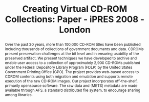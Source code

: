 ---
abstract: Over the past 20 years, more than 100,000 CD-ROM titles have been published
  including thousands of collections of government documents and data. CDROMs present
  preservation challenges at the bit level and in ensuring usability of the preserved
  artifact. We present techniques we have developed to archive and enable user access
  to a collection of approximately 2,900 CD-ROMs published under the Federal Depository
  Library Program (FDLP) by the United States Government Printing Office (GPO). The
  project provides web-based access to CDROM contents using both migration and emulation
  and supports remote execution of the raw CD-ROM images. Our project incorporates
  off-the-shelf, primarily opensource software. The raw data and (METS) metadata are
  made available through AFS, a standard distributed file system, to encourage sharing
  among libraries.
creators:
- Woods, Kam
- Brown, Geoffrey
date: null
document_url: https://services.phaidra.univie.ac.at/api/object/o:294103/download
grand_parent: iPRES
institutions: []
keywords:
- san francisco
landing_page_url: https://phaidra.univie.ac.at/o:294103
language: eng
layout: publication
license: CC BY-SA 3.0 AT
notes_url: null
parent: iPRES 2008
presentation_url: null
size: 97231
source_name: iPRES
title: 'Creating Virtual CD-ROM Collections: Paper - iPRES 2008 - London'
type: paper
year: 2008
---